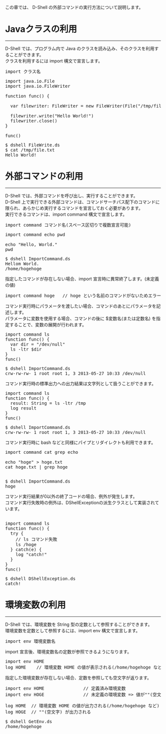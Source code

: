 この章では、 D-Shell の外部コマンドの実行方法について説明します。  

# Javaクラスの利用
***
D-Shell では、プログラム内で Java のクラスを読み込み、そのクラスを利用することができます。  
クラスを利用するには import 構文で宣言します。  

<pre>
import クラス名
</pre>

<pre class="nums:true toolbar:1 plain:true lang:scala highlight:0 decode:true " title="サンプル: FileWrite.ds" >
import java.io.File
import java.io.FileWriter

function func() {

  var filewriter: FileWriter = new FileWriter(File("/tmp/file.txt"))

  filewriter.write("Hello World!")
  filewriter.close()
}

func()
</pre>

<pre class="toolbar:1" title="実行例">
$ dshell FileWrite.ds
$ cat /tmp/file.txt
Hello World!
</pre>


# 外部コマンドの利用
***
D-Shell では、外部コマンドを呼び出し、実行することができます。  
D-Shell 上で実行できる外部コマンドは、コマンドサーチパス配下のコマンドに限られ、あらかじめ実行するコマンドを宣言しておく必要があります。  
実行できるコマンドは、import command 構文で宣言します。  

<pre>
import command コマンド名(スペース区切りで複数宣言可能)
</pre>

<pre class="nums:true toolbar:1 plain:true lang:scala highlight:0 decode:true " title="サンプル: ImportCommand.ds" >
import command echo pwd

echo "Hello, World."
pwd
</pre>

<pre class="toolbar:1" title="実行例">
$ dshell ImportCommand.ds
Hellom World.
/home/hogehoge
</pre>

指定したコマンドが存在しない場合、import 宣言時に異常終了します。(未定義の値)
<pre>
import command hoge   // hoge という名前のコマンドがないためエラーとなる
</pre>


コマンド実行時にパラメータを渡したい場合、コマンドのあとにパラメータを記述します。  
パラメータに変数を使用する場合、コマンドの後に $変数名(または定数名) を指定することで、変数の展開が行われます。  

<pre class="nums:true toolbar:1 plain:true lang:scala highlight:0 decode:true " title="サンプル: ImportCommand.ds" >
import command ls
function func() {
  var dir = "/dev/null"
  ls -ltr $dir
}
func()
</pre>

<pre class="toolbar:1" title="実行例">
$ dshell ImportCommand.ds
crw-rw-rw- 1 root root 1, 3 2013-05-27 10:33 /dev/null
</pre>

コマンド実行時の標準出力への出力結果は文字列として扱うことができます。  

<pre class="nums:true toolbar:1 plain:true lang:scala highlight:0 decode:true " title="サンプル: ImportCommand.ds" >
import command ls
function func() {
  result: String = ls -ltr /tmp
  log result
}
func()
</pre>

<pre class="toolbar:1" title="実行例">
$ dshell ImportCommand.ds
crw-rw-rw- 1 root root 1, 3 2013-05-27 10:33 /dev/null
</pre>

コマンド実行時に bash などと同様にパイプとリダイレクトも利用できます。  

<pre class="nums:true toolbar:1 plain:true lang:scala highlight:0 decode:true " title="サンプル: ImportCommand.ds" >
import command cat grep echo

echo "hoge" > hoge.txt
cat hoge.txt | grep hoge

</pre>

<pre class="toolbar:1" title="実行例">
$ dshell ImportCommand.ds
hoge
</pre>

コマンド実行結果が0以外の終了コードの場合、例外が発生します。  
コマンド実行失敗時の例外は、DShellExceptionの派生クラスとして実装されています。  

<pre class="nums:true toolbar:1 plain:true lang:scala highlight:0 decode:true " title="サンプル: Exception.ds" >

import command ls
function func() {
  try {
    // ls コマンド失敗
    ls /hoge
  } catch(e) {
    log "catch!"
  }
}
func()
</pre>

<pre class="toolbar:1" title="実行例">
$ dshell DShellException.ds
catch!
</pre>


# 環境変数の利用
***
D-Shell では、環境変数を String 型の定数として参照することができます。  
環境変数を定数として参照するには、import env 構文で宣言します。  
<pre>
import env 環境変数名
</pre>

import 宣言後、環境変数名の定数が参照できるようになります。
<pre>
import env HOME
log HOME    // 環境変数 HOME の値が表示される(/home/hogehoge など)
</pre>

指定した環境変数が存在しない場合、定数を参照しても空文字が返ります。

<pre class="nums:true toolbar:1 plain:true lang:scala highlight:0 decode:true " title="サンプル:  GetEnv.ds" >
import env HOME               // 定義済み環境変数
import env HOGE               // 未定義の環境変数 => 値が""(空文字)の定数 HOGE が定義される

log HOME  // 環境変数 HOME の値が出力される(/home/hogehoge など)
log HOGE  // ""(空文字) が出力される
</pre>

<pre class="toolbar:1" title="実行例">
$ dshell GetEnv.ds
/home/hogehoge

</pre>
